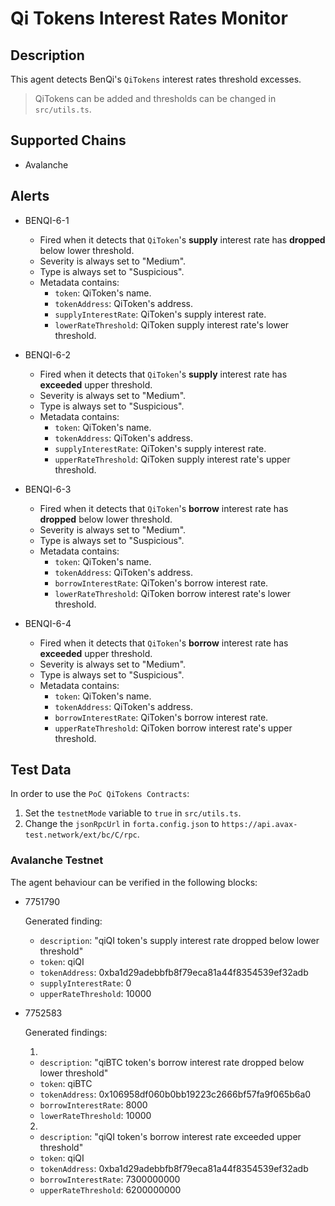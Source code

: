 # Qi Tokens Interest Rates Monitor

## Description

This agent detects BenQi's `QiTokens` interest rates threshold excesses.

> QiTokens can be added and thresholds can be changed in `src/utils.ts`.

## Supported Chains

- Avalanche

## Alerts

- BENQI-6-1 
    * Fired when it detects that `QiToken`'s **supply** interest rate has **dropped** below lower threshold.
    * Severity is always set to "Medium".
    * Type is always set to "Suspicious".
    * Metadata contains: 
        * `token`: QiToken's name.
        * `tokenAddress`: QiToken's address.
        * `supplyInterestRate`: QiToken's supply interest rate.
        * `lowerRateThreshold`: QiToken supply interest rate's lower threshold.         

- BENQI-6-2 
    * Fired when it detects that `QiToken`'s **supply** interest rate has **exceeded** upper threshold.
    * Severity is always set to "Medium".
    * Type is always set to "Suspicious".
    * Metadata contains: 
        * `token`: QiToken's name.
        * `tokenAddress`: QiToken's address.
        * `supplyInterestRate`: QiToken's supply interest rate.
        * `upperRateThreshold`: QiToken supply interest rate's upper threshold.
   
- BENQI-6-3 
    * Fired when it detects that `QiToken`'s **borrow** interest rate has **dropped** below lower threshold.
    * Severity is always set to "Medium".
    * Type is always set to "Suspicious".
    * Metadata contains: 
        * `token`: QiToken's name.
        * `tokenAddress`: QiToken's address.
        * `borrowInterestRate`: QiToken's borrow interest rate.
        * `lowerRateThreshold`: QiToken borrow interest rate's lower threshold.
  
- BENQI-6-4 
    * Fired when it detects that `QiToken`'s **borrow** interest rate has **exceeded** upper threshold.
    * Severity is always set to "Medium".
    * Type is always set to "Suspicious".
    * Metadata contains: 
        * `token`: QiToken's name.
        * `tokenAddress`: QiToken's address.
        * `borrowInterestRate`: QiToken's borrow interest rate.
        * `upperRateThreshold`: QiToken borrow interest rate's upper threshold.

## Test Data

In order to use the `PoC QiTokens Contracts`: 
1. Set the `testnetMode` variable to `true` in `src/utils.ts`. 
2. Change the `jsonRpcUrl` in `forta.config.json` to `https://api.avax-test.network/ext/bc/C/rpc`.

### Avalanche Testnet

The agent behaviour can be verified in the following blocks:

- 7751790
  
  Generated finding:

  - `description`: "qiQI token's supply interest rate dropped below lower threshold"
  - `token`: qiQI
  - `tokenAddress`: 0xba1d29adebbfb8f79eca81a44f8354539ef32adb
  - `supplyInterestRate`: 0
  - `upperRateThreshold`: 10000

- 7752583
  
  Generated findings:

  1)
  - `description`: "qiBTC token's borrow interest rate dropped below lower threshold"
  - `token`: qiBTC
  - `tokenAddress`: 0x106958df060b0bb19223c2666bf57fa9f065b6a0
  - `borrowInterestRate`: 8000
  - `lowerRateThreshold`: 10000  

  2)
  - `description`: "qiQI token's borrow interest rate exceeded upper threshold"
  - `token`: qiQI
  - `tokenAddress`: 0xba1d29adebbfb8f79eca81a44f8354539ef32adb
  - `borrowInterestRate`: 7300000000
  - `upperRateThreshold`: 6200000000

